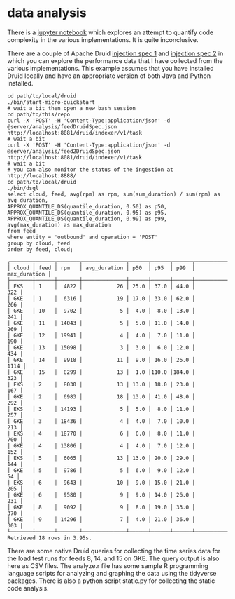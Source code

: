 # data analysis

There is a [jupyter notebook](https://github.com/gengstrand/clojure-news-feed/blob/master/server/analysis/fc.ipynb) which explores an attempt to quantify code complexity in the various implementations. It is quite inconclusive.

There are a couple of Apache Druid [injection spec 1](https://github.com/gengstrand/clojure-news-feed/blob/master/server/analysis/feedDruidSpec.json) and [injection spec 2](https://github.com/gengstrand/clojure-news-feed/blob/master/server/analysis/feed2DruidSpec.json) in which you can explore the performance data that I have collected from the various implementations. This example assumes that you have installed Druid locally and have an appropriate version of both Java and Python installed.

```
cd path/to/local/druid
./bin/start-micro-quickstart
# wait a bit then open a new bash session
cd path/to/this/repo
curl -X 'POST' -H 'Content-Type:application/json' -d @server/analysis/feedDruidSpec.json http://localhost:8081/druid/indexer/v1/task
# wait a bit
curl -X 'POST' -H 'Content-Type:application/json' -d @server/analysis/feed2DruidSpec.json http://localhost:8081/druid/indexer/v1/task
# wait a bit
# you can also monitor the status of the ingestion at http://localhost:8888/
cd path/to/local/druid
./bin/dsql
select cloud, feed, avg(rpm) as rpm, sum(sum_duration) / sum(rpm) as avg_duration, 
APPROX_QUANTILE_DS(quantile_duration, 0.50) as p50,
APPROX_QUANTILE_DS(quantile_duration, 0.95) as p95,
APPROX_QUANTILE_DS(quantile_duration, 0.99) as p99,
avg(max_duration) as max_duration
from feed
where entity = 'outbound' and operation = 'POST'
group by cloud, feed
order by feed, cloud;

┌───────┬──────┬───────┬──────────────┬──────┬──────┬──────┬──────────────┐
│ cloud │ feed │ rpm   │ avg_duration │ p50  │ p95  │ p99  │ max_duration │
├───────┼──────┼───────┼──────────────┼──────┼──────┼──────┼──────────────┤
│ EKS   │ 1    │  4822 │           26 │ 25.0 │ 37.0 │ 44.0 │          322 │
│ GKE   │ 1    │  6316 │           19 │ 17.0 │ 33.0 │ 62.0 │          266 │
│ GKE   │ 10   │  9702 │            5 │  4.0 │  8.0 │ 13.0 │          241 │
│ GKE   │ 11   │ 14043 │            5 │  5.0 │ 11.0 │ 14.0 │          269 │
│ GKE   │ 12   │ 19941 │            4 │  4.0 │  7.0 │ 11.0 │          190 │
│ GKE   │ 13   │ 15098 │            3 │  3.0 │  6.0 │ 12.0 │          434 │
│ GKE   │ 14   │  9918 │           11 │  9.0 │ 16.0 │ 26.0 │         1114 │
│ GKE   │ 15   │  8299 │           13 │  1.0 │110.0 │184.0 │          323 │
│ EKS   │ 2    │  8030 │           13 │ 13.0 │ 18.0 │ 23.0 │          167 │
│ GKE   │ 2    │  6983 │           18 │ 13.0 │ 41.0 │ 48.0 │          292 │
│ EKS   │ 3    │ 14193 │            5 │  5.0 │  8.0 │ 11.0 │          257 │
│ GKE   │ 3    │ 18436 │            4 │  4.0 │  7.0 │ 10.0 │          213 │
│ EKS   │ 4    │ 18770 │            6 │  6.0 │  8.0 │ 11.0 │          700 │
│ GKE   │ 4    │ 13806 │            4 │  4.0 │  7.0 │ 12.0 │          152 │
│ EKS   │ 5    │  6065 │           13 │ 13.0 │ 20.0 │ 29.0 │          144 │
│ GKE   │ 5    │  9786 │            5 │  6.0 │  9.0 │ 12.0 │           54 │
│ EKS   │ 6    │  9643 │           10 │  9.0 │ 15.0 │ 21.0 │          205 │
│ GKE   │ 6    │  9580 │            9 │  9.0 │ 14.0 │ 26.0 │          231 │
│ GKE   │ 8    │  9092 │            9 │  8.0 │ 19.0 │ 33.0 │          370 │
│ GKE   │ 9    │ 14296 │            7 │  4.0 │ 21.0 │ 36.0 │          303 │
└───────┴──────┴───────┴──────────────┴──────┴──────┴──────┴──────────────┘
Retrieved 18 rows in 3.95s.
```

There are some native Druid queries for collecting the time series data for the load test runs for feeds 8, 14, and 15 on GKE. The query output is also here as CSV files. The analyze.r file has some sample R programming language scripts for analyzing and graphing the data using the tidyverse packages. There is also a python script static.py for collecting the static code analysis.